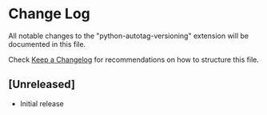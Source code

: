 # Change Log

All notable changes to the "python-autotag-versioning" extension will be documented in this file.

Check [Keep a Changelog](http://keepachangelog.com/) for recommendations on how to structure this file.

## [Unreleased]

- Initial release
